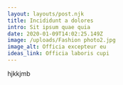 ```yaml
---
layout: layouts/post.njk
title: Incididunt a dolores
intro: Sit ipsum quae quia
date: 2020-01-09T14:02:25.149Z
image: /uploads/Fashion photo2.jpg
image_alt: Officia excepteur eu
ideas_link: Officia laboris cupi
---
```

hjkkjmb
